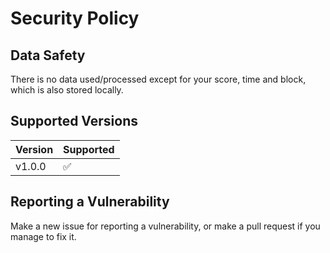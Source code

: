 # Security Policy

## Data Safety
There is no data used/processed except for your score, time and block, which is also stored locally.

## Supported Versions

| Version | Supported          |
| ------- | ------------------ |
| v1.0.0  |        ✅         |

## Reporting a Vulnerability
Make a new issue for reporting a vulnerability, or make a pull request if you manage to fix it.
